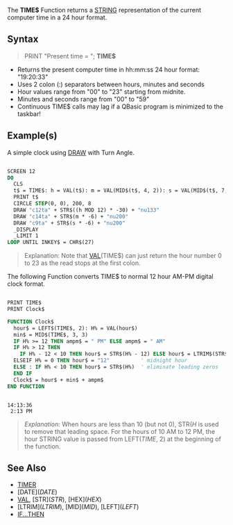 The **TIME$** Function returns a [STRING](STRING) representation of the current computer time in a 24 hour format.

## Syntax

> PRINT "Present time = "; **TIME$**

* Returns the present computer time in hh:mm:ss 24 hour format: "19:20:33"
* Uses 2 colon (:) separators between hours, minutes and seconds
* Hour values range from "00" to "23" starting from midnite.
* Minutes and seconds range from "00" to "59"
* Continuous TIME$ calls may lag if a QBasic program is minimized to the taskbar!

## Example(s)

A simple clock using [DRAW](DRAW) with Turn Angle.

```vb

SCREEN 12
DO
  CLS
  t$ = TIME$: h = VAL(t$): m = VAL(MID$(t$, 4, 2)): s = VAL(MID$(t$, 7, 2))
  PRINT t$
  CIRCLE STEP(0, 0), 200, 8
  DRAW "c12ta" + STR$((h MOD 12) * -30) + "nu133"
  DRAW "c14ta" + STR$(m * -6) + "nu200"
  DRAW "c9ta" + STR$(s * -6) + "nu200"
  _DISPLAY
  _LIMIT 1
LOOP UNTIL INKEY$ = CHR$(27) 

```


> Explanation: Note that [VAL](VAL)(TIME$) can just return the hour number 0 to 23 as the read stops at the first colon.

The following Function converts TIME$ to normal 12 hour AM-PM digital clock  format.

```vb

PRINT TIME$
PRINT Clock$

FUNCTION Clock$
  hour$ = LEFT$(TIME$, 2): H% = VAL(hour$)
  min$ = MID$(TIME$, 3, 3)   
  IF H% >= 12 THEN ampm$ = " PM" ELSE ampm$ = " AM" 
  IF H% > 12 THEN
    IF H% - 12 < 10 THEN hour$ = STR$(H% - 12) ELSE hour$ = LTRIM$(STR$(H% - 12))
  ELSEIF H% = 0 THEN hour$ = "12"          ' midnight hour
  ELSE : IF H% < 10 THEN hour$ = STR$(H%)  ' eliminate leading zeros   
  END IF  
  Clock$ = hour$ + min$ + ampm$
END FUNCTION 

```

```text

14:13:36
 2:13 PM

```

> *Explanation:* When hours are less than 10 (but not 0), STR$(H%) alone keeps a space ahead of the hour. For 2 digit hours, LTRIM$ is used to remove that leading space. For the hours of 10 AM to 12 PM, the hour STRING value is passed from LEFT$(TIME$, 2) at the beginning of the function.

## See Also

* [TIMER](TIMER)
* [DATE$](DATE$)
* [VAL](VAL), [STR$](STR$), [HEX$](HEX$) 
* [LTRIM$](LTRIM$), [MID$](MID$), [LEFT$](LEFT$)
* [IF...THEN](IF...THEN)
